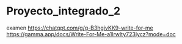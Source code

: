 # Proyecto_integrado_2
examen 
https://chatgpt.com/g/g-B3hgivKK9-write-for-me
https://gamma.app/docs/Write-For-Me-a1lrwlty723lycz?mode=doc
